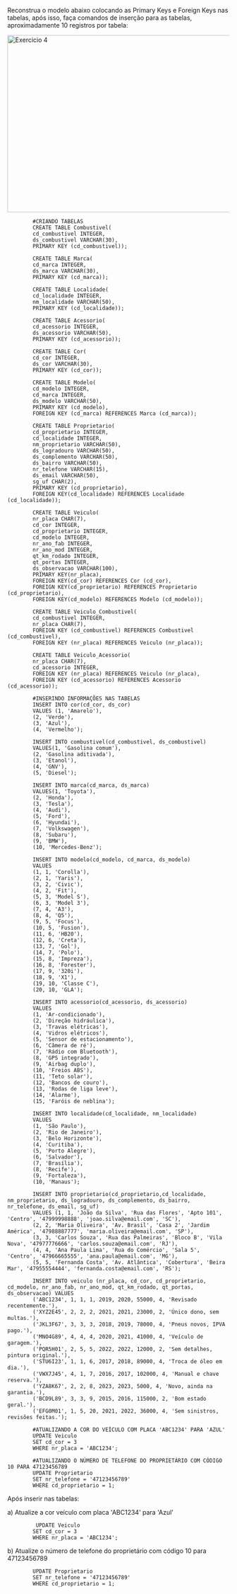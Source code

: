 Reconstrua o modelo abaixo colocando as Primary Keys e Foreign Keys nas tabelas, após isso, faça comandos de inserção para as tabelas, aproximadamente 10 registros por tabela:

<img src="https://github.com/gabsdnker/Entra21/blob/74cf9d6ff6fe9af5e1488ce22ffdf80000f424ff/Banco%20de%20Dados/SQL/Exerc%C3%ADcios/Imagens/exercicio4sql.png" alt="Exercicio 4" width="600" height="400">

            #CRIANDO TABELAS
            CREATE TABLE Combustivel(
            cd_combustivel INTEGER,
            ds_combustivel VARCHAR(30),
            PRIMARY KEY (cd_combustivel));
            
            CREATE TABLE Marca(
            cd_marca INTEGER,
            ds_marca VARCHAR(30),
            PRIMARY KEY (cd_marca));
            
            CREATE TABLE Localidade(
            cd_localidade INTEGER,
            nm_localidade VARCHAR(50),
            PRIMARY KEY (cd_localidade));
            
            CREATE TABLE Acessorio(
            cd_acessorio INTEGER,
            ds_acessorio VARCHAR(50),
            PRIMARY KEY (cd_acessorio));
            
            CREATE TABLE Cor(
            cd_cor INTEGER,
            ds_cor VARCHAR(30),
            PRIMARY KEY (cd_cor));
            
            CREATE TABLE Modelo(
            cd_modelo INTEGER,
            cd_marca INTEGER,
            ds_modelo VARCHAR(50),
            PRIMARY KEY (cd_modelo),
            FOREIGN KEY (cd_marca) REFERENCES Marca (cd_marca));
            
            CREATE TABLE Proprietario(
            cd_proprietario INTEGER,
            cd_localidade INTEGER,
            nm_proprietario VARCHAR(50),
            ds_logradouro VARCHAR(50),
            ds_complemento VARCHAR(50),
            ds_bairro VARCHAR(50),
            nr_telefone VARCHAR(15),
            ds_email VARCHAR(50),
            sg_uf CHAR(2),
            PRIMARY KEY (cd_proprietario),
            FOREIGN KEY(cd_localidade) REFERENCES Localidade (cd_localidade));
            
            CREATE TABLE Veiculo(
            nr_placa CHAR(7),
            cd_cor INTEGER,
            cd_proprietario INTEGER,
            cd_modelo INTEGER,
            nr_ano_fab INTEGER,
            nr_ano_mod INTEGER,
            qt_km_rodado INTEGER,
            qt_portas INTEGER,
            ds_observacao VARCHAR(100),
            PRIMARY KEY(nr_placa),
            FOREIGN KEY(cd_cor) REFERENCES Cor (cd_cor),
            FOREIGN KEY(cd_proprietario) REFERENCES Proprietario (cd_proprietario),
            FOREIGN KEY(cd_modelo) REFERENCES Modelo (cd_modelo));
            
            CREATE TABLE Veiculo_Combustivel(
            cd_combustivel INTEGER,
            nr_placa CHAR(7),
            FOREIGN KEY (cd_combustivel) REFERENCES Combustivel (cd_combustivel),
            FOREIGN KEY (nr_placa) REFERENCES Veiculo (nr_placa));
            
            CREATE TABLE Veiculo_Acessorio(
            nr_placa CHAR(7),
            cd_acessorio INTEGER,
            FOREIGN KEY (nr_placa) REFERENCES Veiculo (nr_placa),
            FOREIGN KEY (cd_acessorio) REFERENCES Acessorio (cd_acessorio));
            
            #INSERINDO INFORMAÇÕES NAS TABELAS
            INSERT INTO cor(cd_cor, ds_cor)
            VALUES (1, 'Amarelo'), 
            (2, 'Verde'),
            (3, 'Azul'),
            (4, 'Vermelho');
            
            INSERT INTO combustivel(cd_combustivel, ds_combustivel)
            VALUES(1, 'Gasolina comum'),
            (2, 'Gasolina aditivada'),
            (3, 'Etanol'),
            (4, 'GNV'),
            (5, 'Diesel');
            
            INSERT INTO marca(cd_marca, ds_marca)
            VALUES(1, 'Toyota'),
            (2, 'Honda'),
            (3, 'Tesla'),
            (4, 'Audi'),
            (5, 'Ford'),
            (6, 'Hyundai'),
            (7, 'Volkswagen'),
            (8, 'Subaru'),
            (9, 'BMW'),
            (10, 'Mercedes-Benz');
            
            INSERT INTO modelo(cd_modelo, cd_marca, ds_modelo)
            VALUES
            (1, 1, 'Corolla'),
            (2, 1, 'Yaris'),
            (3, 2, 'Civic'),
            (4, 2, 'Fit'),
            (5, 3, 'Model S'),
            (6, 3, 'Model 3'),
            (7, 4, 'A3'),
            (8, 4, 'Q5'),
            (9, 5, 'Focus'),
            (10, 5, 'Fusion'),
            (11, 6, 'HB20'),
            (12, 6, 'Creta'),
            (13, 7, 'Gol'),
            (14, 7, 'Polo'),
            (15, 8, 'Impreza'),
            (16, 8, 'Forester'),
            (17, 9, '320i'),
            (18, 9, 'X1'),
            (19, 10, 'Classe C'),
            (20, 10, 'GLA');
            
            INSERT INTO acessorio(cd_acessorio, ds_acessorio)
            VALUES
            (1, 'Ar-condicionado'),
            (2, 'Direção hidráulica'),
            (3, 'Travas elétricas'),
            (4, 'Vidros elétricos'),
            (5, 'Sensor de estacionamento'),
            (6, 'Câmera de ré'),
            (7, 'Rádio com Bluetooth'),
            (8, 'GPS integrado'),
            (9, 'Airbag duplo'),
            (10, 'Freios ABS'),
            (11, 'Teto solar'),
            (12, 'Bancos de couro'),
            (13, 'Rodas de liga leve'),
            (14, 'Alarme'),
            (15, 'Faróis de neblina');
            
            INSERT INTO localidade(cd_localidade, nm_localidade)
            VALUES
            (1, 'São Paulo'),
            (2, 'Rio de Janeiro'),
            (3, 'Belo Horizonte'),
            (4, 'Curitiba'),
            (5, 'Porto Alegre'),
            (6, 'Salvador'),
            (7, 'Brasília'),
            (8, 'Recife'),
            (9, 'Fortaleza'),
            (10, 'Manaus');
            
            INSERT INTO proprietario(cd_proprietario,cd_localidade, nm_proprietario, ds_logradouro, ds_complemento, ds_bairro, nr_telefone, ds_email, sg_uf)
            VALUES (1, 1, 'João da Silva', 'Rua das Flores', 'Apto 101', 'Centro', '47999998888', 'joao.silva@email.com', 'SC'),
            (2, 2, 'Maria Oliveira', 'Av. Brasil', 'Casa 2', 'Jardim América', '47988887777', 'maria.oliveira@email.com', 'SP'),
            (3, 3, 'Carlos Souza', 'Rua das Palmeiras', 'Bloco B', 'Vila Nova', '47977776666', 'carlos.souza@email.com', 'RJ'),
            (4, 4, 'Ana Paula Lima', 'Rua do Comércio', 'Sala 5', 'Centro', '47966665555', 'ana.paula@email.com', 'MG'),
            (5, 5, 'Fernanda Costa', 'Av. Atlântica', 'Cobertura', 'Beira Mar', '47955554444', 'fernanda.costa@email.com', 'RS');
            
            INSERT INTO veiculo (nr_placa, cd_cor, cd_proprietario, cd_modelo, nr_ano_fab, nr_ano_mod, qt_km_rodado, qt_portas, ds_observacao) VALUES
            ('ABC1234', 1, 1, 1, 2019, 2020, 55000, 4, 'Revisado recentemente.'),
            ('XYZ2E45', 2, 2, 2, 2021, 2021, 23000, 2, 'Único dono, sem multas.'),
            ('JKL3F67', 3, 3, 3, 2018, 2019, 78000, 4, 'Pneus novos, IPVA pago.'),
            ('MNO4G89', 4, 4, 4, 2020, 2021, 41000, 4, 'Veículo de garagem.'),
            ('PQR5H01', 2, 5, 5, 2022, 2022, 12000, 2, 'Sem detalhes, pintura original.'),
            ('STU6I23', 1, 1, 6, 2017, 2018, 89000, 4, 'Troca de óleo em dia.'),
            ('VWX7J45', 4, 1, 7, 2016, 2017, 102000, 4, 'Manual e chave reserva.'),
            ('YZA8K67', 2, 2, 8, 2023, 2023, 5000, 4, 'Novo, ainda na garantia.'),
            ('BCD9L89', 3, 3, 9, 2015, 2016, 115000, 2, 'Bom estado geral.'),
            ('EFG0M01', 1, 5, 20, 2021, 2022, 36000, 4, 'Sem sinistros, revisões feitas.');
            
            #ATUALIZANDO A COR DO VEÍCULO COM PLACA 'ABC1234' PARA 'AZUL'
            UPDATE Veiculo
            SET cd_cor = 3
            WHERE nr_placa = 'ABC1234';
            
            #ATUALIZANDO O NÚMERO DE TELEFONE DO PROPRIETÁRIO COM CÓDIGO 10 PARA 47123456789
            UPDATE Proprietario
            SET nr_telefone = '47123456789'
            WHERE cd_proprietario = 1;

Após inserir nas tabelas:

a) Atualize a cor veículo com placa 'ABC1234' para 'Azul'

             UPDATE Veiculo
            SET cd_cor = 3
            WHERE nr_placa = 'ABC1234';
            
b) Atualize o número de telefone do proprietário com código 10 para 47123456789

            UPDATE Proprietario
            SET nr_telefone = '47123456789'
            WHERE cd_proprietario = 1;

